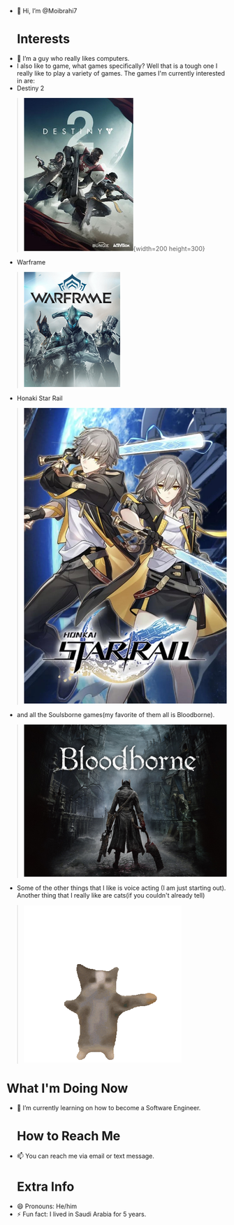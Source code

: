 - 👋 Hi, I’m @Moibrahi7
  # **Interests**
- 👀 I’m a guy who really likes computers.
- I also like to game, what games specifically? Well that is a tough one I really like to play a variety of games. The games I'm currently interested in are:
- Destiny 2
> ![Destiny 2 Cover Art](Pictures/Destiny_2_(artwork).jpg){width=200 height=300}
- Warframe
> ![Warframe Cover Art](Pictures/Warframe_Cover_Art.png)
- Honaki Star Rail
> ![Honkai Star Rail Cover Art](Pictures/MV5BOTFlNTIxMTQtMDFiZC00Njk4LWJiMWUtMjAwZTk5NDJiZWRmXkEyXkFqcGdeQXVyMTM5MjA0Mw@@._V1_.jpg)
- and all the Soulsborne games(my favorite of them all is Bloodborne).
> ![Bloodborne Cover Art](Pictures/NVmnBXze9ElHzU6SmykrJLIV.jpeg)
- Some of the other things that I like is voice acting (I am just starting out). Another thing that I really like are cats(if you couldn't already tell)
> ![happy Cat](Pictures/happy-cat-happy-happy-cat.gif)
  # **What I'm Doing Now**
- 🌱 I’m currently learning on how to become a Software Engineer.
  # **How to Reach Me**
- 📫 You can reach me via email or text message.
  # **Extra Info**
- 😄 Pronouns: He/him 
- ⚡ Fun fact: I lived in Saudi Arabia for 5 years.

<!---
Moibrahi7/Moibrahi7 is a ✨ special ✨ repository because its `README.md` (this file) appears on your GitHub profile.
You can click the Preview link to take a look at your changes.
--->
